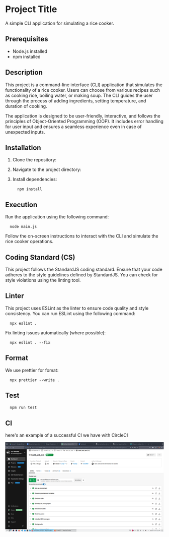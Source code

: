 # Project Title

A simple CLI application for simulating a rice cooker.

## Prerequisites

- Node.js installed 
- npm installed

## Description

This project is a command-line interface (CLI) application that simulates the functionality of a rice cooker. Users can choose from various recipes such as cooking rice, boiling water, or making soup. The CLI guides the user through the process of adding ingredients, setting temperature, and duration of cooking.

The application is designed to be user-friendly, interactive, and follows the principles of Object-Oriented Programming (OOP). It includes error handling for user input and ensures a seamless experience even in case of unexpected inputs.

## Installation

1. Clone the repository:
2. Navigate to the project directory:
3. Install dependencies:

         npm install

## Execution

Run the application using the following command:

      node main.js 

Follow the on-screen instructions to interact with the CLI and simulate the rice cooker operations.

## Coding Standard (CS)

This project follows the StandardJS coding standard. Ensure that your code adheres to the style guidelines defined by StandardJS. You can check for style violations using the linting tool.

## Linter

This project uses ESLint as the linter to ensure code quality and style consistency. You can run ESLint using the following command:

      npx eslint .

Fix linting issues automatically (where possible):

      npx eslint . --fix

## Format

We use prettier for fomat:

      npx prettier --write .

## Test

      npm run test

## CI

here's an example of a successful CI we have with CircleCI

<img
  src="/image/js.png"
  alt="CircleCI succes example"
  title="CircleCI succes example">